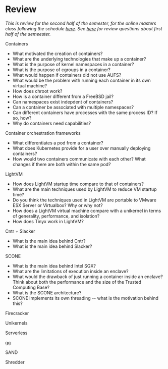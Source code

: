 Review
======

*This is review for the second half of the semester, for the online masters class following the schedule [here](https://github.com/vijay03/cs360v-f20/blob/master/schedule.md)*.
*See [here](https://github.com/vijay03/cs360v-f21/blob/main/review-questions.md) for review questions about first half of the semeester.*

Containers
- What motivated the creation of containers?
- What are the underlying technologies that make up a container?
- What is the purpose of kernel namespaces in a container? 
- What is the purpose of cgroups in a container? 
- What would happen if containers did not use AUFS? 
- What would be the problem with running each container in its own virtual machine?
- How does chroot work?
- How is a container different from a FreeBSD jail?
- Can namespaces exist indepdent of containers? 
- Can a container be associated with multiple namespaces?
- Can different containers have processes with the same process ID? If so, how?
- Why do containers need capabilities? 

Container orchestration frameworks
- What differentiates a pod from a container?
- What does Kubernetes provide for a user over manually deploying containers?
- How would two containers communicate with each other? What changes if there are both within the same pod? 

LightVM
- How does LightVM startup time compare to that of containers?
- What are the main techniques used by LightVM to reduce VM startup time? 
- Do you think the techniques used in LightVM are portable to VMware ESX Server or Virtualbox? Why or why not?
- How does a LightVM virtual machine compare with a unikernel in terms of generality, performance, and isolation?
- How does Tinyx work in LightVM?

Cntr + Slacker
- What is the main idea behind Cntr?
- What is the main idea behind Slacker?

SCONE
- What is the main idea behind Intel SGX?
- What are the limitations of execution inside an enclave?
- What would the drawback of just running a container inside an enclave? Think about both the performance and the size of the Trusted Computing Base?
- What is the SCONE architecture?
- SCONE implements its own threading -- what is the motivation behind this?

Firecracker


Unikernels

Serverless

gg

SAND

Shredder

